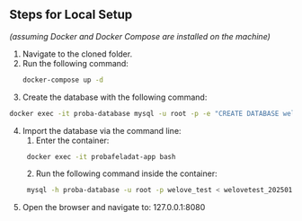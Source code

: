 ## Steps for Local Setup  
*(assuming Docker and Docker Compose are installed on the machine)*  

1. Navigate to the cloned folder.  
2. Run the following command:  
   ```bash
   docker-compose up -d
3. Create the database with the following command:
  ```bash
  docker exec -it proba-database mysql -u root -p -e "CREATE DATABASE welove_test CHARACTER SET utf8mb4 COLLATE utf8mb4_unicode_ci;"
  ```

4. Import the database via the command line: 
   1. Enter the container:
   ```bash
    docker exec -it probafeladat-app bash
   ```
   2. Run the following command inside the container:
   ```bash
    mysql -h proba-database -u root -p welove_test < welovetest_20250112.sql
   ```
5. Open the browser and navigate to: 127.0.0.1:8080
